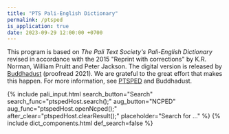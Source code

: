 ```yaml
---
title: "PTS Pali-English Dictionary"
permalink: /ptsped
is_application: true
date: 2023-09-29 12:00:00 +0700
---
```


This program is based on *The Pali Text Society's Pali-English Dictionary* revised in accordance with the 2015 "Reprint with corrections" by K.R. Norman, William Pruitt and Peter Jackson. The digital version is released by [Buddhadust](http://buddhadust.net/) (proofread 2021). We are grateful to the great effort that makes this happen. For more information, see [PTSPED](https://vpnry.github.io/ptsped/) and Buddhadust.

{% include pali_input.html search_button="Search" search_func="ptspedHost.search();" aug_button="NCPED" aug_func="ptspedHost.openNcped();" after_clear="ptspedHost.clearResult();" placeholder="Search for ..." %}
{% include dict_components.html def_search=false %}
<script src="/assets/js/ptspedhost.js"></script>
<script src="/assets/js/ptsped.js"></script>
<script src="/assets/js/pako_inflate.min.js"></script>
<script>
ptsped.url = "/assets/ptsped";
ptsped.util = bcUtil;
ptspedHost.util = bcUtil;
ptspedHost.dict = ptsped;
ptspedHost.paliInput = paliInput;
const urlQuery = ptspedHost.getUrlParams();
if ("query" in urlQuery) {
	ptspedHost.paliInput.setText(urlQuery.query);
	ptspedHost.search();
}
</script>


